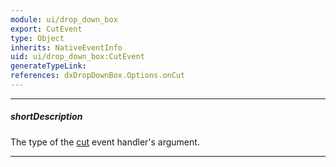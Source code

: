 ```yaml
---
module: ui/drop_down_box
export: CutEvent
type: Object
inherits: NativeEventInfo
uid: ui/drop_down_box:CutEvent
generateTypeLink: 
references: dxDropDownBox.Options.onCut
---
```

---
##### shortDescription
The type of the [cut]({basewidgetpath}/Events/#cut) event handler's argument.

---
<!-- Description goes here -->